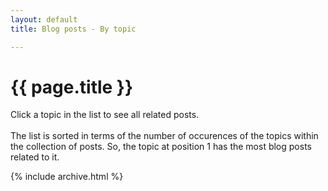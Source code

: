 ```yaml
---
layout: default
title: Blog posts - By topic

---
```


# {{ page.title }}

Click a topic in the list to see all related posts.
<br><br>
The list is sorted in terms of the number of occurences of the topics within the collection of posts. So, the topic at position 1 has the most blog posts related to it.

{% include archive.html %}
